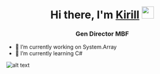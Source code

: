 <h1 align="center">Hi there, I'm <a href="https://daniilshat.ru/" target="_blank">Kirill</a> 
<img src="https://github.com/blackcater/blackcater/raw/main/images/Hi.gif" height="32"/></h1>
<h3 align="center">Gen Director MBF</h3>

- 🔭 I’m currently working on System.Array
- 🌱 I’m currently learning C#

![alt text](https://www.codewars.com/users/slp3x/badges/large)
